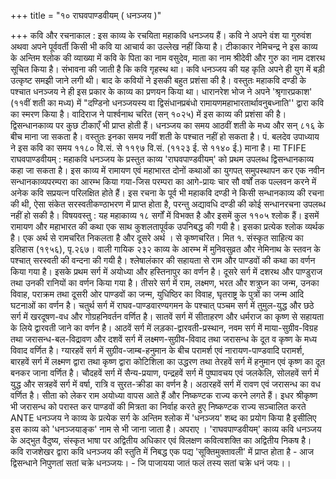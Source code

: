 +++
title = "१० राघवपाण्डवीयम् ( धनञ्जय )"

+++
कवि और रचनाकाल : इस काव्य के रचयिता महाकवि धनञ्जय हैं। कवि ने अपने वंश या गुरुवंश अथवा अपने पूर्ववर्ती किसी भी कवि या आचार्य का उल्लेख नहीं किया है। टीकाकार नेमिचन्द्र ने इस काव्य के अन्तिम श्लोक की व्याख्या में कवि के पिता का नाम वसुदेव, माता का नाम श्रीदेवी और गुरु का नाम दशरथ सूचित किया है। संभावना की जाती है कि कवि गृहस्थ था। कवि धनञ्जय की यह कृति अपने ही युग में बड़ी उत्कृष्ट समझी जाने लगी थी। बाद के कवियों ने इसकी बहुत प्रशंसा की है। वस्तुतः महाकवि दण्डी के पश्चात धनञ्जय ने ही इस प्रकार के काव्य का प्रणयन किया था। धारानरेश भोज ने अपने 'श्रृगारप्रकाश' (११वीं शती का मध्य) में "दण्डिनो धनञ्जयस्य वा द्विसंधानप्रबंधो रामायणमहाभारतार्थावनुबध्नाति'' द्वारा कवि का स्मरण किया है। वादिराज ने पार्श्वनाथ चरित (सन् १०२५) में इस काव्य की प्रशंसा की है। द्विसन्धानकाव्य पर कुछ टीकाएँ भी प्राप्त होती हैं। धनञ्जय का समय आठवीं शती के मध्य और सन् ८१६ के बीच माना जा सकता है। वस्तुतः इनका समय नवीं शती के पश्चात नहीं हो सकता है। पं. बलदेव उपाध्याय ने इस कवि का समय ११८० वि.सं. से ११९७ वि.सं. (११२३ ई. से ११४० ई.) माना है। मा TFIFE
राघवपाण्डवीयम् : महाकवि धनञ्जय के प्रस्तुत काव्य 'राघवपाण्डवीयम्' को प्रथम उपलब्ध द्विसन्धानकाव्य कहा जा सकता है। इस काव्य में रामायण एवं महाभारत दोनों कथाओं का युगपत् समुपस्थापन कर एक नवीन सन्धानकाव्यपरम्परा का आरम्भ किया गया-जिस परम्परा का आगे-प्रायः चार सौ वर्षों तक पल्लवन करने में अनेक कवि सप्रयत्न परिलक्षित होते हैं। इस रचना के पूर्व भी महाकवि दण्डी ने किसी सन्धानकाव्य की रचना की थी, ऐसा संकेत सरस्वतीकण्ठाभरण में प्राप्त होता है, परन्तु अद्यावधि दण्डी की कोई सन्धानरचना उपलब्ध नहीं हो सकी है।
विषयवस्तु : यह महाकाव्य १८ सर्गों में विभक्त है और इसमें कुल ११०५ श्लोक हैं। इसमें रामायण और महाभारत की कथा एक साथ कुशलतापूर्वक उपनिबद्ध की गयी
है। इसका प्रत्येक श्लोक व्यर्थक है। एक अर्थ से रामचरित निकलता है और दूसरे अर्थ । से कृष्णचरित। मित
१. संस्कृत साहित्य का इतिहास (१९५६), पृ.२६७। वाली गायिक
२३२
काव्य के आरम्भ में मुनिवसुव्रत और नेमिनाथ के स्तवन के पश्चात् सरस्वती की वन्दना की गयी है। श्लेषालंकार की सहायता से राम और पाण्डवों की कथा का वर्णन किया गया है। इसके प्रथम सर्ग में अयोध्या और हस्तिनापुर का वर्णन है। दूसरे सर्ग में दशरथ
और पाण्डुराज तथा उनकी रानियों का वर्णन किया गया है। तीसरे सर्ग में राम, लक्ष्मण, भरत और शत्रुघ्न का जन्म, उनका विवाह, पराक्रम तथा दूसरी ओर पाण्डवों का जन्म, युधिष्ठिर का विवाह, घृतराष्ट्र के पुत्रों का जन्म आदि घटनाओं का वर्णन है। चतुर्थ सर्ग में राघव-पाण्डवारण्यगमन के पश्चात् पञ्चम सर्ग में तुमुल-युद्ध और छठे सर्ग में खरदूषण-वध और गोग्रहनिवर्तन वर्णित है। सातवें सर्ग में सीताहरण और धर्मराज का कृष्ण से सहायता के लिये द्वारवती जाने का वर्णन है। आठवें सर्ग में लड़का-द्वारवती-प्रस्थान, नवम सर्ग में माया-सुग्रीव-विग्रह तथा जरासन्ध-बल-विद्रावण और दशवें सर्ग में लक्ष्मण-सुग्रीव-विवाद तथा जरासन्ध के दूत व कृष्ण के मध्य विवाद वर्णित है। ग्यारहवें सर्ग में सुग्रीव-जाम्ब-हनुमान के बीच परामर्श एवं नारायण-पाण्डवादि परामर्श, बारहवें सर्ग में लक्ष्मण द्वारा तथा कृष्ण द्वारा कोटिशिला का उद्धरण तथा तेरहवें सर्ग में हनुमान एवं कृष्ण का दूत बनकर जाना वर्णित है। चौदहवें सर्ग में सैन्य-प्रयाण, पन्द्रहवें सर्ग में पुष्पावचय एवं जलकेलि, सोलहवें सर्ग में युद्ध और सत्रहवें सर्ग में वर्षा, रात्रि व सुरत-क्रीडा का वर्णन है। अठारहवें सर्ग में रावण एवं जरासन्ध का वध वर्णित है। सीता को लेकर राम अयोध्या वापस आते हैं और निष्कण्टक राज्य करने लगते हैं। इधर श्रीकृष्ण भी जरासन्ध को परास्त कर पाण्डवों की मित्रता का निर्वाह करते हुए निष्कण्टक राज्य सञ्चालित करते
ANTE धनञ्जय ने काव्य के प्रत्येक सर्ग के अन्तिम श्लोक में 'धनञ्जय' शब्द का प्रयोग किया है इसीलिए इस काव्य को 'धनञ्जयाङ्क' नाम से भी जाना जाता है। अपराए । 'राघवपाण्डवीयम्' काव्य कवि धनञ्जय के अद्भुत वैदुष्य, संस्कृत भाषा पर अद्वितीय
अधिकार एवं विलक्षण कवित्वशक्ति का अद्वितीय निकष है। कवि राजशेखर द्वारा कवि धनञ्जय की स्तुति में निबद्ध एक पद्य 'सूक्तिमुक्तावली' में प्राप्त होता है - आज
द्विसन्धाने निपुणतां सतां चक्रे धनञ्जयः। - जि पाजायया जातं फलं तस्य सतां चक्रे धनं जयः।।